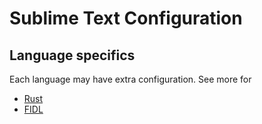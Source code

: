 # Sublime Text Configuration

## Language specifics

Each language may have extra configuration. See more for

* [Rust](/docs/development/languages/rust/editors.md#sublime-text)
* [FIDL](/docs/development/languages/fidl/guides/editors.md#sublime)

